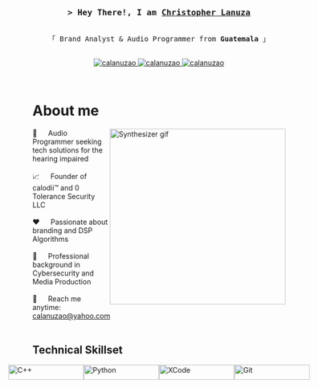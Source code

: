 <!-- <h2 align="center">
  Christopher Lanuza
  <img src="https://media.giphy.com/media/hvRJCLFzcasrR4ia7z/giphy.gif" width="28">
</h2> -->

<!-- <p align="center">
  <a href="https://github.com/calanuzao"><img src="https://readme-typing-svg.herokuapp.com/?lines=Self%20Taught%20Programmer;Front%20End%20Developer;1.5%2B%20years%20of%20coding%20experience;Always%20learning%20new%20things&center=true&width=380&height=45"></a>
</p> -->

<!-- Intro  -->
<h3 align="center">
        <samp>&gt; Hey There!, I am
                <b><a target="_blank" href="https://chrislanuza.myportfolio.com">Christopher Lanuza</a></b>
        </samp>
</h3>


<p align="center"> 
  <samp>
    <br>
    「 Brand Analyst & Audio Programmer from <b>Guatemala</b> 」
    <br>
    <br>
  </samp>
</p>

<p align="center">
 <a href="https://chrislanuza.myportfolio.com" target="blank"> 
  <img src="https://img.shields.io/badge/Website-DC143C?style=for-the-badge&logo=medium&logoColor=white" alt="calanuzao" />
 </a>
 <a href="https://www.linkedin.com/in/christopherlanuza/" target="_blank">
  <img src="https://img.shields.io/badge/LinkedIn-0077B5?style=for-the-badge&logo=linkedin&logoColor=white" alt="calanuzao"/>
 </a>
 <a href="https://www.instagram.com/calodii/" target="_blank">
  <img src="https://img.shields.io/badge/Instagram-fe4164?style=for-the-badge&logo=instagram&logoColor=white" alt="calanuzao" />
 </a> 
</p>
<br />

<!-- About Section -->
 # About me
 
<p>
<img align="right" width="350" src="https://media3.giphy.com/media/Q5M7gBKo3SCUjz9FWl/giphy.gif?cid=6c09b952m61j1whv8xob0x969xb66p308d3iyi347yq0m8a4&ep=v1_internal_gif_by_id&rid=giphy.gif&ct=g" alt="Synthesizer gif">
  
 🐝 &emsp; Audio Programmer seeking tech solutions for the hearing impaired <br/><br/>
 📈 &emsp; Founder of calodii™ and 0 Tolerance Security LLC <br/><br/>
 ❤️ &emsp; Passionate about branding and DSP Algorithms <br/><br/>
 🧠 &emsp; Professional background in Cybersecurity and Media Production <br/><br/>
 📧 &emsp; Reach me anytime: calanuzao@yahoo.com <br/><br/>

</p>

## Technical Skillset

<div style="display: flex; justify-content: center; align-items: center; width: 100%;">
    <img src="https://img.shields.io/badge/-C++-blue?logo=cplusplus" alt="C++" width="150" height="30">
    <img src="https://img.shields.io/badge/python-3670A0?style=for-the-badge&logo=python&logoColor=ffdd54" alt="Python" width="150" height="30">
    <img src="https://img.shields.io/badge/-XCode-black?style=flat&logo=xcode" alt="XCode" width="150" height="30">
    <img src="https://img.shields.io/badge/Git-F05032?style=for-the-badge&logo=git&logoColor=white" alt="Git" width="150" height="30">
</div>

